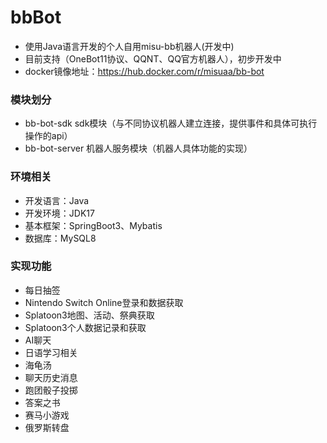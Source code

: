 # bbBot

- 使用Java语言开发的个人自用misu-bb机器人(开发中)
- 目前支持（OneBot11协议、QQNT、QQ官方机器人），初步开发中
- docker镜像地址：https://hub.docker.com/r/misuaa/bb-bot

### 模块划分

- bb-bot-sdk sdk模块（与不同协议机器人建立连接，提供事件和具体可执行操作的api）
- bb-bot-server 机器人服务模块（机器人具体功能的实现）

### 环境相关
- 开发语言：Java
- 开发环境：JDK17
- 基本框架：SpringBoot3、Mybatis
- 数据库：MySQL8

### 实现功能
- 每日抽签
- Nintendo Switch Online登录和数据获取
- Splatoon3地图、活动、祭典获取
- Splatoon3个人数据记录和获取
- AI聊天
- 日语学习相关
- 海龟汤
- 聊天历史消息
- 跑团骰子投掷
- 答案之书
- 赛马小游戏
- 俄罗斯转盘
